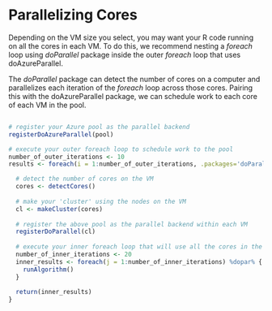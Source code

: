 # Parallelizing Cores

Depending on the VM size you select, you may want your R code running on all the cores in each VM. To do this, we recommend nesting a *foreach* loop using *doParallel* package inside the outer *foreach* loop that uses doAzureParallel. 

The *doParallel* package can detect the number of cores on a computer and parallelizes each iteration of the *foreach* loop across those cores. Pairing this with the doAzureParallel package, we can schedule work to each core of each VM in the pool.

```R

# register your Azure pool as the parallel backend
registerDoAzureParallel(pool)

# execute your outer foreach loop to schedule work to the pool
number_of_outer_iterations <- 10
results <- foreach(i = 1:number_of_outer_iterations, .packages='doParallel') %dopar% {

  # detect the number of cores on the VM
  cores <- detectCores()
  
  # make your 'cluster' using the nodes on the VM
  cl <- makeCluster(cores)
  
  # register the above pool as the parallel backend within each VM
  registerDoParallel(cl)
  
  # execute your inner foreach loop that will use all the cores in the VM
  number_of_inner_iterations <- 20
  inner_results <- foreach(j = 1:number_of_inner_iterations) %dopar% {
    runAlgorithm()
  }
  
  return(inner_results)
}
```

